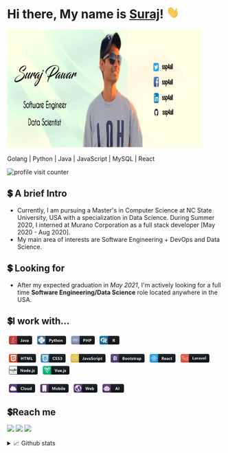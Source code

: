 # Hi there, My name is [Suraj](https://ssp4all.github.io)! <img src="https://raw.githubusercontent.com/ABSphreak/ABSphreak/master/gifs/Hi.gif" width="30px">


<img src="https://raw.githubusercontent.com/ssp4all/ssp4all/banner/imgs/suraj-banner.png" height="275px" width=90%>

Golang | Python | Java | JavaScript | MySQL | React

![profile visit counter](https://komarev.com/ghpvc/?username=ssp4all&color=orange)

## 💲 A brief Intro 
- Currently, I am pursuing a Master's in Computer Science at NC State University, USA with a specialization in Data Science. During Summer 2020, I interned at Murano Corporation as a full stack developer [May 2020 - Aug 2020]. 
- My main area of interests are Software Engineering + DevOps and Data Science.

## 💲 Looking for 
- After my expected graduation in <i>May 2021</i>, I'm actively looking for a full time <b>Software Engineering/Data Science</b> role located anywhere in the USA.

<p align="left">
  
## 💲I work with...
<img height="20" src="https://raw.githubusercontent.com/ssp4all/ssp4all/master/svg/languages/java.svg" alt="java" style="vertical-align:top; margin:4px">   <img height="20" src="https://raw.githubusercontent.com/ssp4all/ssp4all/master/svg/languages/python.svg" alt="python" style="vertical-align:top; margin:4px"> <img height="20" src="https://raw.githubusercontent.com/ssp4all/ssp4all/master/svg/languages/php.svg" alt="php" style="vertical-align:top; margin:4px">   <img height="20" src="https://raw.githubusercontent.com/ssp4all/ssp4all/master/svg/languages/r.svg" alt="R" style="vertical-align:top; margin:4px">   

<img height="20" src="https://raw.githubusercontent.com/ssp4all/ssp4all/master/svg/languages/html.svg" alt="html" style="vertical-align:top; margin:4px">    <img height="20" src="https://raw.githubusercontent.com/ssp4all/ssp4all/master/svg/languages/css3.svg" alt="css3" style="vertical-align:top; margin:4px">    <img height="20" src="https://raw.githubusercontent.com/ssp4all/ssp4all/master/svg/languages/js.svg" alt="js" style="vertical-align:top; margin:4px">   <img height="20" src="https://raw.githubusercontent.com/ssp4all/ssp4all/master/svg/frameworks/bootstrap.svg" alt="bootstrap" style="vertical-align:top; margin:4px"> <img height="20" src="https://raw.githubusercontent.com/ssp4all/ssp4all/master/svg/frameworks/react.svg" alt="react" style="vertical-align:top; margin:4px"> <img height="20" src="https://raw.githubusercontent.com/ssp4all/ssp4all/master/svg/frameworks/laravel.svg" alt="laravel" style="vertical-align:top; margin:4px"> <img height="20" src="https://raw.githubusercontent.com/ssp4all/ssp4all/master/svg/frameworks/nodejs.svg" alt="nodejs" style="vertical-align:top; margin:4px"> <img height="20" src="https://raw.githubusercontent.com/ssp4all/ssp4all/master/svg/frameworks/vue.svg" alt="vue" style="vertical-align:top; margin:4px">

<img height="20" src="https://raw.githubusercontent.com/ssp4all/ssp4all/master/svg/misc/cloud.svg" alt="cloud" style="vertical-align:top; margin:4px"> <img height="20" src="https://raw.githubusercontent.com/ssp4all/ssp4all/master/svg/misc/mobile.svg" alt="mobile" style="vertical-align:top; margin:4px"> <img height="20" src="https://raw.githubusercontent.com/ssp4all/ssp4all/master/svg/misc/web.svg" alt="web" style="vertical-align:top; margin:4px"> <img height="20" src="https://raw.githubusercontent.com/ssp4all/ssp4all/master/svg/misc/ai.svg" alt="AI" style="vertical-align:top; margin:4px">
</p>


## 💲Reach me 
<a href="https://www.linkedin.com/in/ssp4all" style="text-decoration:none"><img height="20" src="https://img.shields.io/badge/linkedin-blue.svg?&style=for-the-badge&logo=linkedin&"></a>  <a href="https://www.twitter.com/ssp4all" style="text-decoration:none"><img height="20" src="https://img.shields.io/badge/twitter-%231DA1F2.svg?&style=for-the-badge&logo=twitter&logoColor=white" /></a> <a href="mailto:spawar2@ncsu.edu" style="text-decoration:none"><img height="20" src = "https://img.shields.io/badge/gmail-c14438?&style=for-the-badge&logo=gmail&logoColor=white"></a>

<details>
<summary>📈 Github stats</summary>

![Suraj's github stats](https://github-readme-stats.vercel.app/api?username=ssp4all&show_icons=true&theme=tokyonight)
</details>
